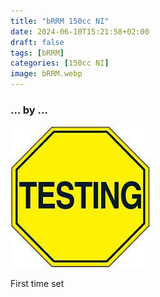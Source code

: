 ```yaml
---
title: "bRRM 150cc NI"
date: 2024-06-10T15:21:58+02:00
draft: false
tags: [bRRM]
categories: [150cc NI]
image: bRRM.webp
---
```

### ... by ...
![Nothing there](testing.jpg)

First time set